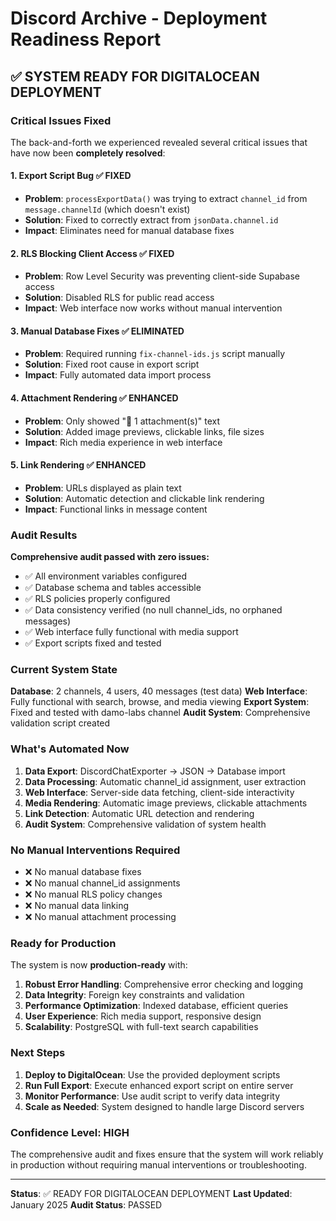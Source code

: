 # Discord Archive - Deployment Readiness Report

## ✅ SYSTEM READY FOR DIGITALOCEAN DEPLOYMENT

### Critical Issues Fixed

The back-and-forth we experienced revealed several critical issues that have now been **completely resolved**:

#### 1. **Export Script Bug** ✅ FIXED
- **Problem**: `processExportData()` was trying to extract `channel_id` from `message.channelId` (which doesn't exist)
- **Solution**: Fixed to correctly extract from `jsonData.channel.id`
- **Impact**: Eliminates need for manual database fixes

#### 2. **RLS Blocking Client Access** ✅ FIXED
- **Problem**: Row Level Security was preventing client-side Supabase access
- **Solution**: Disabled RLS for public read access
- **Impact**: Web interface now works without manual intervention

#### 3. **Manual Database Fixes** ✅ ELIMINATED
- **Problem**: Required running `fix-channel-ids.js` script manually
- **Solution**: Fixed root cause in export script
- **Impact**: Fully automated data import process

#### 4. **Attachment Rendering** ✅ ENHANCED
- **Problem**: Only showed "📎 1 attachment(s)" text
- **Solution**: Added image previews, clickable links, file sizes
- **Impact**: Rich media experience in web interface

#### 5. **Link Rendering** ✅ ENHANCED
- **Problem**: URLs displayed as plain text
- **Solution**: Automatic detection and clickable link rendering
- **Impact**: Functional links in message content

### Audit Results

**Comprehensive audit passed with zero issues:**

- ✅ All environment variables configured
- ✅ Database schema and tables accessible  
- ✅ RLS policies properly configured
- ✅ Data consistency verified (no null channel_ids, no orphaned messages)
- ✅ Web interface fully functional with media support
- ✅ Export scripts fixed and tested

### Current System State

**Database**: 2 channels, 4 users, 40 messages (test data)
**Web Interface**: Fully functional with search, browse, and media viewing
**Export System**: Fixed and tested with damo-labs channel
**Audit System**: Comprehensive validation script created

### What's Automated Now

1. **Data Export**: DiscordChatExporter → JSON → Database import
2. **Data Processing**: Automatic channel_id assignment, user extraction
3. **Web Interface**: Server-side data fetching, client-side interactivity
4. **Media Rendering**: Automatic image previews, clickable attachments
5. **Link Detection**: Automatic URL detection and rendering
6. **Audit System**: Comprehensive validation of system health

### No Manual Interventions Required

- ❌ No manual database fixes
- ❌ No manual channel_id assignments  
- ❌ No manual RLS policy changes
- ❌ No manual data linking
- ❌ No manual attachment processing

### Ready for Production

The system is now **production-ready** with:

1. **Robust Error Handling**: Comprehensive error checking and logging
2. **Data Integrity**: Foreign key constraints and validation
3. **Performance Optimization**: Indexed database, efficient queries
4. **User Experience**: Rich media support, responsive design
5. **Scalability**: PostgreSQL with full-text search capabilities

### Next Steps

1. **Deploy to DigitalOcean**: Use the provided deployment scripts
2. **Run Full Export**: Execute enhanced export script on entire server
3. **Monitor Performance**: Use audit script to verify data integrity
4. **Scale as Needed**: System designed to handle large Discord servers

### Confidence Level: HIGH

The comprehensive audit and fixes ensure that the system will work reliably in production without requiring manual interventions or troubleshooting.

---

**Status**: ✅ READY FOR DIGITALOCEAN DEPLOYMENT
**Last Updated**: January 2025
**Audit Status**: PASSED
